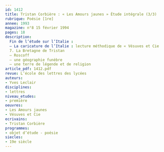 ```yaml
---
id: 1412
title: Tristan Corbière : « Les Amours jaunes » Étude intégrale (3/3)
rubrique: Poésie [1re]
annee: 1993
magazine: n°8 15 février 1994
pages: 18
description: 
  Fin de l’étude sur l’Italie :
  – La caricature de l’Italie : lecture méthodique de « Vésuves et Cie »
  7. La Bretagne de Tristan
  – Roscoff
  – une géographie funèbre
  – une terre de légende et de religion
article_pdf: 1412.pdf
revue: L’école des lettres des lycées
auteurs:
- Yves Leclair
disciplines:
- lettres
niveau_etudes:
- première
oeuvres:
- Les Amours jaunes
- Vésuves et Cie
ecrivains:
- Tristan Corbière
programmes:
- objet d’étude - poésie
siecles:
- 19e siècle
---
```

